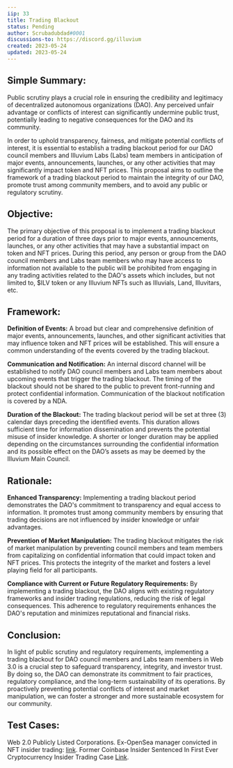 ```yaml
---
iip: 33
title: Trading Blackout
status: Pending
author: Scrubadubdad#0001
discussions-to: https://discord.gg/illuvium
created: 2023-05-24
updated: 2023-05-24
---
```


## Simple Summary:
Public scrutiny plays a crucial role in ensuring the credibility and legitimacy of decentralized autonomous organizations (DAO). Any perceived unfair advantage or conflicts of interest can significantly undermine public trust, potentially leading to negative consequences for the DAO and its community.

In order to uphold transparency, fairness, and mitigate potential conflicts of interest, it is essential to establish a trading blackout period for our DAO council members and Illuvium Labs (Labs) team members in anticipation of major events, announcements, launches, or any other activities that may significantly impact token and NFT prices. This proposal aims to outline the framework of a trading blackout period to maintain the integrity of our DAO, promote trust among community members, and to avoid any public or regulatory scrutiny.

## Objective:

The primary objective of this proposal is to implement a trading blackout period for a duration of three days prior to major events, announcements, launches, or any other activities that may have a substantial impact on token and NFT prices. During this period, any person or group from the DAO council members and Labs team members who may have access to information not available to the public will be prohibited from engaging in any trading activities related to the DAO's assets which includes, but not limited to, $ILV token or any Illuvium NFTs such as Illuvials, Land, Illuvitars, etc.

## Framework:

**Definition of Events:** A broad but clear and comprehensive definition of major events, announcements, launches, and other significant activities that may influence token and NFT prices will be established. This will ensure a common understanding of the events covered by the trading blackout.

**Communication and Notification:** An internal discord channel will be established to notify DAO council members and Labs team members about upcoming events that trigger the trading blackout. The timing of the blackout should not be shared to the public to prevent front-running and protect confidential information. Communication of the blackout notification is covered by a NDA.

**Duration of the Blackout:** The trading blackout period will be set at three (3) calendar days preceding the identified events. This duration allows sufficient time for information dissemination and prevents the potential misuse of insider knowledge. A shorter or longer duration may be applied depending on the circumstances surrounding the confidential information and its possible effect on the DAO’s assets as may be deemed by the Illuvium Main Council.


## Rationale:

**Enhanced Transparency:** Implementing a trading blackout period demonstrates the DAO's commitment to transparency and equal access to information. It promotes trust among community members by ensuring that trading decisions are not influenced by insider knowledge or unfair advantages.

**Prevention of Market Manipulation:** The trading blackout mitigates the risk of market manipulation by preventing council members and team members from capitalizing on confidential information that could impact token and NFT prices. This protects the integrity of the market and fosters a level playing field for all participants.

**Compliance with Current or Future Regulatory Requirements:** By implementing a trading blackout, the DAO aligns with existing regulatory frameworks and insider trading regulations, reducing the risk of legal consequences. This adherence to regulatory requirements enhances the DAO's reputation and minimizes reputational and financial risks.

## Conclusion:

In light of public scrutiny and regulatory requirements, implementing a trading blackout for DAO council members and Labs team members in Web 3.0 is a crucial step to safeguard transparency, integrity, and investor trust. By doing so, the DAO can demonstrate its commitment to fair practices, regulatory compliance, and the long-term sustainability of its operations. By proactively preventing potential conflicts of interest and market manipulation, we can foster a stronger and more sustainable ecosystem for our community.

## Test Cases:

Web 2.0 Publicly Listed Corporations. Ex-OpenSea manager convicted in NFT insider trading: [link](https://www.reuters.com/legal/ex-opensea-manager-convicted-nft-insider-trading-case-2023-05-03/). Former Coinbase Insider Sentenced In First Ever Cryptocurrency Insider Trading Case [Link](https://www.justice.gov/usao-sdny/pr/former-coinbase-insider-sentenced-first-ever-cryptocurrency-insider-trading-case).
